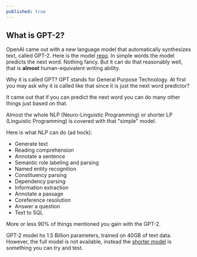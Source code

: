```yaml
---
published: true
---
```

## What is GPT-2?

OpenAI came out with a new language model that automatically synthesizes text, called GPT-2.
Here is the model [repo](https://github.com/openai/gpt-2). In simple words the model predicts the next word. Nothing fancy. But it can do that reasonably well, that is **almost** human-equivalent writing ability.

Why it is called GPT? GPT stands for General Purpose Technology. At first you may ask why it is called like that since it is just the next word predictor?

It came out that if you can predict the next word you can do many other things just based on that.

Almost the whole NLP (Neuro-Linguistic Programming) or shorter LP (Linguistic Programming) is covered with that "simple" model.

Here is what NLP can do (ad hock):

- Generate text
- Reading comprehension
- Annotate a sentence
- Semantic role labeling and parsing
- Named entity recognition
- Constituency parsing
- Dependency parsing
- Information extraction
- Annotate a passage
- Coreference resolution
- Answer a question
- Text to SQL

More or less 90% of things mentioned you gain with the GPT-2.

GPT-2 model hs 1.5 Billion parameters, trained on 40GB of text data. 
However, the full model is not available, instead the [shorter model](https://storage.googleapis.com/gpt-2/models/117M/model.ckpt.data-00000-of-00001) is something you can try and test.

